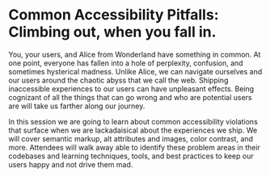 # Common Accessibility Pitfalls: Climbing out, when you fall in.

You, your users, and Alice from Wonderland have something in common. At one point, everyone has fallen into a hole of perplexity, confusion, and sometimes hysterical madness. Unlike Alice, we can navigate ourselves and our users around the chaotic abyss that we call the web. Shipping inaccessible experiences to our users can have unpleasant effects. Being cognizant of all the things that can go wrong and who are potential users are will take us farther along our journey.

In this session we are going to learn about common accessibility violations that surface when we are lackadaisical about the experiences we ship. We will cover semantic markup, alt attributes and images, color contrast, and more. Attendees will walk away able to identify these problem areas in their codebases and learning techniques, tools, and best practices to keep our users happy and not drive them mad.

